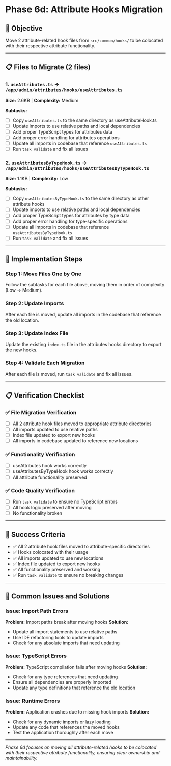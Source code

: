 # Phase 6d: Attribute Hooks Migration

## 🎯 Objective
Move 2 attribute-related hook files from `src/common/hooks/` to be colocated with their respective attribute functionality.

---

## 📋 Files to Migrate (2 files)

### 1. `useAttributes.ts` → `/app/admin/attributes/hooks/useAttributes.ts`
**Size:** 2.6KB | **Complexity:** Medium

**Subtasks:**
- [ ] Copy `useAttributes.ts` to the same directory as useAttributeHook.ts
- [ ] Update imports to use relative paths and local dependencies
- [ ] Add proper TypeScript types for attributes data
- [ ] Add proper error handling for attributes operations
- [ ] Update all imports in codebase that reference `useAttributes.ts`
- [ ] Run `task validate` and fix all issues

### 2. `useAttributesByTypeHook.ts` → `/app/admin/attributes/hooks/useAttributesByTypeHook.ts`
**Size:** 1.1KB | **Complexity:** Low

**Subtasks:**
- [ ] Copy `useAttributesByTypeHook.ts` to the same directory as other attribute hooks
- [ ] Update imports to use relative paths and local dependencies
- [ ] Add proper TypeScript types for attributes by type data
- [ ] Add proper error handling for type-specific operations
- [ ] Update all imports in codebase that reference `useAttributesByTypeHook.ts`
- [ ] Run `task validate` and fix all issues

---

## 🚀 Implementation Steps

### Step 1: Move Files One by One
Follow the subtasks for each file above, moving them in order of complexity (Low → Medium).

### Step 2: Update Imports
After each file is moved, update all imports in the codebase that reference the old location.

### Step 3: Update Index File
Update the existing `index.ts` file in the attributes hooks directory to export the new hooks.

### Step 4: Validate Each Migration
After each file is moved, run `task validate` and fix all issues.

---

## 📋 Verification Checklist

### ✅ File Migration Verification
- [ ] All 2 attribute hook files moved to appropriate attribute directories
- [ ] All imports updated to use relative paths
- [ ] Index file updated to export new hooks
- [ ] All imports in codebase updated to reference new locations

### ✅ Functionality Verification
- [ ] useAttributes hook works correctly
- [ ] useAttributesByTypeHook hook works correctly
- [ ] All attribute functionality preserved

### ✅ Code Quality Verification
- [ ] Run `task validate` to ensure no TypeScript errors
- [ ] All hook logic preserved after moving
- [ ] No functionality broken

---

## 🎯 Success Criteria

- ✅ All 2 attribute hook files moved to attribute-specific directories
- ✅ Hooks colocated with their usage
- ✅ All imports updated to use new locations
- ✅ Index file updated to export new hooks
- ✅ All functionality preserved and working
- ✅ Run `task validate` to ensure no breaking changes

---

## 🚨 Common Issues and Solutions

### Issue: Import Path Errors
**Problem:** Import paths break after moving hooks
**Solution:**
- Update all import statements to use relative paths
- Use IDE refactoring tools to update imports
- Check for any absolute imports that need updating

### Issue: TypeScript Errors
**Problem:** TypeScript compilation fails after moving hooks
**Solution:**
- Check for any type references that need updating
- Ensure all dependencies are properly imported
- Update any type definitions that reference the old location

### Issue: Runtime Errors
**Problem:** Application crashes due to missing hook imports
**Solution:**
- Check for any dynamic imports or lazy loading
- Update any code that references the moved hooks
- Test the application thoroughly after each move

---

*Phase 6d focuses on moving all attribute-related hooks to be colocated with their respective attribute functionality, ensuring clear ownership and maintainability.*
